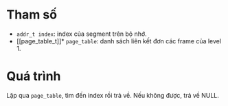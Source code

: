 # Tham số
- `addr_t index`: index của segment trên bộ nhớ.
- [[page_table_t]]* `page_table`: danh sách liên kết đơn các frame của level 1.
# Quá trình
Lặp qua `page_table`, tìm đến index rồi trả về. Nếu không được, trả về NULL.